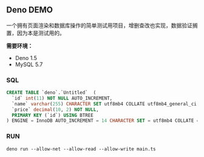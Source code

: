 ## Deno DEMO

一个拥有页面渲染和数据库操作的简单测试用项目，增删查改也实现，数据验证搁置，因为本是测试用的。

**需要环境：**

- Deno 1.5
- MySQL 5.7

### SQL

```sql
CREATE TABLE `deno`.`Untitled`  (
  `id` int(11) NOT NULL AUTO_INCREMENT,
  `name` varchar(255) CHARACTER SET utf8mb4 COLLATE utf8mb4_general_ci NOT NULL,
  `price` decimal(10, 2) NOT NULL,
  PRIMARY KEY (`id`) USING BTREE
) ENGINE = InnoDB AUTO_INCREMENT = 14 CHARACTER SET = utf8mb4 COLLATE = utf8mb4_general_ci ROW_FORMAT = Dynamic;
```

### RUN

```shell
deno run --allow-net --allow-read --allow-write main.ts
```
